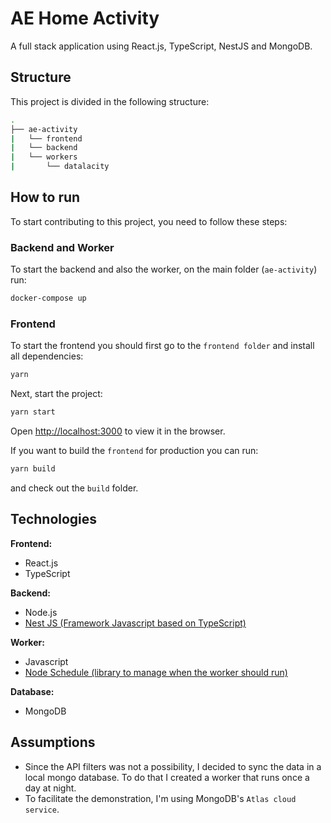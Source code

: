 # AE Home Activity
A full stack application using React.js, TypeScript, NestJS and MongoDB.

## Structure
This project is divided in the following structure:
```bash
.
├── ae-activity
|   └── frontend
|   └── backend
|   └── workers
|       └── datalacity
```

## How to run
To start contributing to this project, you need to follow these steps:

### Backend and Worker
To start the backend and also the worker, on the main folder (`ae-activity`) run:
```bash
docker-compose up
```

### Frontend
To start the frontend you should first go to the `frontend folder` and install all dependencies:
```bash
yarn
```

Next, start the project:
```bash
yarn start
```
Open [http://localhost:3000](http://localhost:3000) to view it in the browser.

If you want to build the `frontend` for production you can run:
```bash
yarn build
```
and check out the `build` folder.

## Technologies

**Frontend:**<br/>
- React.js
- TypeScript

**Backend:**<br/>
- Node.js
- [Nest JS (Framework Javascript based on TypeScript)](https://nestjs.com/)

**Worker:**<br/>
- Javascript
- [Node Schedule (library to manage when the worker should run)](https://github.com/node-schedule/node-schedule)

**Database:**<br/>
- MongoDB

## Assumptions
- Since the API filters was not a possibility, I decided to sync the data in a local mongo database. To do that I created a worker that runs once a day at night.
- To facilitate the demonstration, I'm using MongoDB's `Atlas cloud service`.
